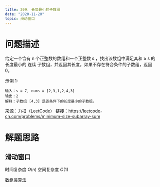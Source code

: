 ```yaml
---
title: 209. 长度最小的子数组
date: "2020-11-20"
topic: 滑动窗口
---
```


# 问题描述 

给定一个含有 n 个正整数的数组和一个正整数 s ，找出该数组中满足其和 ≥ s 的长度最小的 连续 子数组，并返回其长度。如果不存在符合条件的子数组，返回 0。

示例 1:

```
输入：s = 7, nums = [2,3,1,2,4,3]
输出：2
解释：子数组 [4,3] 是该条件下的长度最小的子数组。
```


来源：力扣（LeetCode）
链接：https://leetcode-cn.com/problems/minimum-size-subarray-sum


# 解题思路

## 滑动窗口

时间复杂度 $O(n)$
空间复杂度 $O(1)$

[数组类算法](/posts/array)

